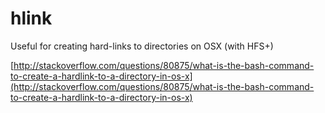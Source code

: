 # hlink

Useful for creating hard-links to directories on OSX (with HFS+)

[http://stackoverflow.com/questions/80875/what-is-the-bash-command-to-create-a-hardlink-to-a-directory-in-os-x](http://stackoverflow.com/questions/80875/what-is-the-bash-command-to-create-a-hardlink-to-a-directory-in-os-x)
